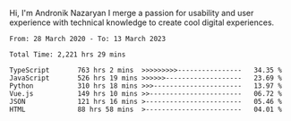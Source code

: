 Hi, I'm Andronik Nazaryan
I merge a passion for usability and user experience with technical knowledge to create cool digital experiences.


<!--START_SECTION:waka-->

```text
From: 28 March 2020 - To: 13 March 2023

Total Time: 2,221 hrs 29 mins

TypeScript       763 hrs 2 mins  >>>>>>>>>----------------   34.35 %
JavaScript       526 hrs 19 mins >>>>>>-------------------   23.69 %
Python           310 hrs 18 mins >>>----------------------   13.97 %
Vue.js           149 hrs 10 mins >>-----------------------   06.72 %
JSON             121 hrs 16 mins >------------------------   05.46 %
HTML             88 hrs 58 mins  >------------------------   04.01 %
```

<!--END_SECTION:waka-->
